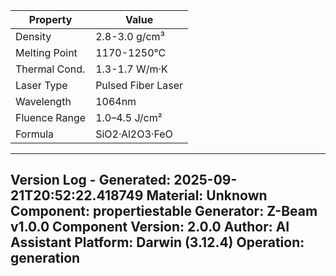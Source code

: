 | Property | Value |
|----------|-------|
| Density | 2.8-3.0 g/cm³ |
| Melting Point | 1170-1250°C |
| Thermal Cond. | 1.3-1.7 W/m·K |
| Laser Type | Pulsed Fiber Laser |
| Wavelength | 1064nm |
| Fluence Range | 1.0–4.5 J/cm² |
| Formula | SiO2·Al2O3·FeO |


---
Version Log - Generated: 2025-09-21T20:52:22.418749
Material: Unknown
Component: propertiestable
Generator: Z-Beam v1.0.0
Component Version: 2.0.0
Author: AI Assistant
Platform: Darwin (3.12.4)
Operation: generation
---